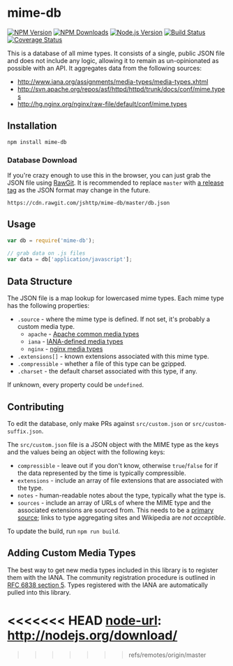 # mime-db

[![NPM Version][npm-version-image]][npm-url]
[![NPM Downloads][npm-downloads-image]][npm-url]
[![Node.js Version][node-image]][node-url]
[![Build Status][travis-image]][travis-url]
[![Coverage Status][coveralls-image]][coveralls-url]

This is a database of all mime types.
It consists of a single, public JSON file and does not include any logic,
allowing it to remain as un-opinionated as possible with an API.
It aggregates data from the following sources:

- http://www.iana.org/assignments/media-types/media-types.xhtml
- http://svn.apache.org/repos/asf/httpd/httpd/trunk/docs/conf/mime.types
- http://hg.nginx.org/nginx/raw-file/default/conf/mime.types

## Installation

```bash
npm install mime-db
```

### Database Download

If you're crazy enough to use this in the browser, you can just grab the
JSON file using [RawGit](https://rawgit.com/). It is recommended to replace
`master` with [a release tag](https://github.com/jshttp/mime-db/tags) as the
JSON format may change in the future.

```
https://cdn.rawgit.com/jshttp/mime-db/master/db.json
```

## Usage

```js
var db = require('mime-db');

// grab data on .js files
var data = db['application/javascript'];
```

## Data Structure

The JSON file is a map lookup for lowercased mime types.
Each mime type has the following properties:

- `.source` - where the mime type is defined.
    If not set, it's probably a custom media type.
    - `apache` - [Apache common media types](http://svn.apache.org/repos/asf/httpd/httpd/trunk/docs/conf/mime.types)
    - `iana` - [IANA-defined media types](http://www.iana.org/assignments/media-types/media-types.xhtml)
    - `nginx` - [nginx media types](http://hg.nginx.org/nginx/raw-file/default/conf/mime.types)
- `.extensions[]` - known extensions associated with this mime type.
- `.compressible` - whether a file of this type can be gzipped.
- `.charset` - the default charset associated with this type, if any.

If unknown, every property could be `undefined`.

## Contributing

To edit the database, only make PRs against `src/custom.json` or
`src/custom-suffix.json`.

The `src/custom.json` file is a JSON object with the MIME type as the keys
and the values being an object with the following keys:

- `compressible` - leave out if you don't know, otherwise `true`/`false` for
  if the data represented by the time is typically compressible.
- `extensions` - include an array of file extensions that are associated with
  the type.
- `notes` - human-readable notes about the type, typically what the type is.
- `sources` - include an array of URLs of where the MIME type and the associated
  extensions are sourced from. This needs to be a [primary source](https://en.wikipedia.org/wiki/Primary_source);
  links to type aggregating sites and Wikipedia are _not acceptible_.

To update the build, run `npm run build`.

## Adding Custom Media Types

The best way to get new media types included in this library is to register
them with the IANA. The community registration procedure is outlined in
[RFC 6838 section 5](http://tools.ietf.org/html/rfc6838#section-5). Types
registered with the IANA are automatically pulled into this library.

[npm-version-image]: https://img.shields.io/npm/v/mime-db.svg
[npm-downloads-image]: https://img.shields.io/npm/dm/mime-db.svg
[npm-url]: https://npmjs.org/package/mime-db
[travis-image]: https://img.shields.io/travis/jshttp/mime-db/master.svg
[travis-url]: https://travis-ci.org/jshttp/mime-db
[coveralls-image]: https://img.shields.io/coveralls/jshttp/mime-db/master.svg
[coveralls-url]: https://coveralls.io/r/jshttp/mime-db?branch=master
[node-image]: https://img.shields.io/node/v/mime-db.svg
<<<<<<< HEAD
[node-url]: http://nodejs.org/download/
=======
[node-url]: https://nodejs.org/en/download/
>>>>>>> refs/remotes/origin/master

